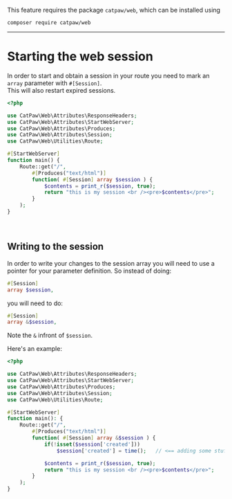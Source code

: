 This feature requires the package `catpaw/web`, which can be installed using<br/>

```
composer require catpaw/web
```

<hr/>

# Starting the web session

In order to start and obtain a session in your route you need to mark an ```array``` parameter
with ```#[Session]```.<br />
This will also restart expired sessions.

```php
<?php

use CatPaw\Web\Attributes\ResponseHeaders;
use CatPaw\Web\Attributes\StartWebServer;
use CatPaw\Web\Attributes\Produces;
use CatPaw\Web\Attributes\Session;
use CatPaw\Web\Utilities\Route;

#[StartWebServer]
function main() {
    Route::get("/",
        #[Produces("text/html")]
        function( #[Session] array $session ) {
            $contents = print_r($session, true);
            return "this is my session <br /><pre>$contents</pre>";
        }
    );
}
```

<br />

## Writing to the session

In order to write your changes to the session array you will need to use a pointer for your parameter definition. So
instead of doing:

```php
#[Session]
array $session,
```

you will need to do:

```php
#[Session]
array &$session,
```

Note the ```&``` infront of ```$session```.

Here's an example:

```php
<?php

use CatPaw\Web\Attributes\ResponseHeaders;
use CatPaw\Web\Attributes\StartWebServer;
use CatPaw\Web\Attributes\Produces;
use CatPaw\Web\Attributes\Session;
use CatPaw\Web\Utilities\Route;

#[StartWebServer]
function main(): {
    Route::get("/",
        #[Produces("text/html")]
        function( #[Session] array &$session ) {
            if(!isset($session['created']))
                $session['created'] = time();   // <== adding some stuff to the session

            $contents = print_r($session, true);
            return "this is my session <br /><pre>$contents</pre>";
        }
    );
}
```
